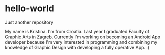 # hello-world
Just another repository

My name is Kristina. I'm from Croatia. Last year I graduated Faculty of Graphic Arts in Zagreb. Currently I'm working on becoming an Android App developer because I'm very interested in programming and combining my knowledge of Graphic Design with developing a fully operative App. :)  

